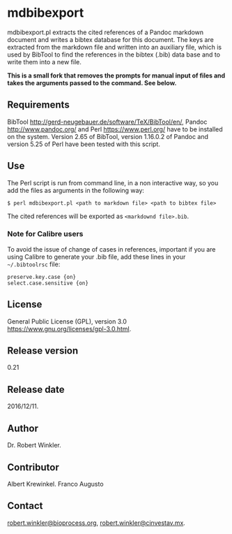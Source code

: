 # mdbibexport

mdbibexport.pl extracts the cited references of a Pandoc markdown document and writes a bibtex database for this document. The keys are extracted from the markdown file and written into an auxiliary file, which is used by BibTool to find the references in the bibtex (.bib) data base and to write them into a new file.

**This is a small fork that removes the prompts for manual input of files and takes the arguments passed to the command. See below.**

## Requirements
BibTool <http://gerd-neugebauer.de/software/TeX/BibTool/en/>, Pandoc <http://www.pandoc.org/> and Perl <https://www.perl.org/> have to be installed on the system. Version 2.65 of BibTool, version 1.16.0.2 of Pandoc and version 5.25 of Perl have been tested with this script.

## Use
The Perl script is run from command line, in a non interactive way, so you add the files as arguments in the following way:  

```
$ perl mdbibexport.pl <path to markdown file> <path to bibtex file>
```

The cited references will be exported as ```<markdownd file>.bib```.

### Note for Calibre users

To avoid the issue of change of cases in references, important if you are using Calibre to generate your .bib file, add these lines in your ```~/.bibtoolrsc``` file:

```
preserve.key.case {on}
select.case.sensitive {on}
```

## License
General Public License (GPL), version 3.0 <https://www.gnu.org/licenses/gpl-3.0.html>.

## Release version
0.21

## Release date
2016/12/11.

## Author
Dr. Robert Winkler.


## Contributor
Albert Krewinkel.
Franco Augusto

## Contact
robert.winkler@bioprocess.org, robert.winkler@cinvestav.mx.
